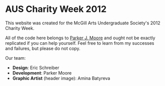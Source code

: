 # AUS Charity Week 2012

This website was created for the McGill Arts Undergraduate Society's 2012 Charity Week.

All of the code here belongs to [Parker J. Moore](http://www.parkermoore.de) and ought not be exactly replicated if you can help yourself. Feel free to learn from my successes and failures, but please do not copy.

Our team:

- **Design**: Eric Schreiber
- **Development**: Parker Moore
- **Graphic Artist** (header image): Amina Batyreva
